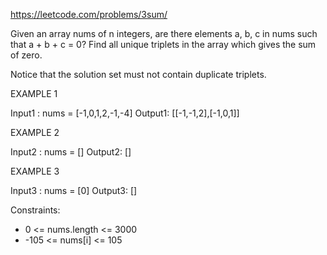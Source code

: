 https://leetcode.com/problems/3sum/

Given an array nums of n integers, are there elements a, b, c in nums such that a + b + c = 0? Find all unique triplets in the array which gives the sum of zero.

Notice that the solution set must not contain duplicate triplets.


EXAMPLE 1

Input1 : nums = [-1,0,1,2,-1,-4]
Output1: [[-1,-1,2],[-1,0,1]]

EXAMPLE 2

Input2 : nums = []
Output2: []

EXAMPLE 3

Input3 : nums = [0]
Output3: []


Constraints:
- 0 <= nums.length <= 3000
- -105 <= nums[i] <= 105